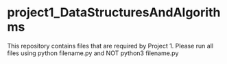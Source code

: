 # project1_DataStructuresAndAlgorithms
This repository contains files that are required by Project 1. 
Please run all files using python filename.py and NOT python3 filename.py
